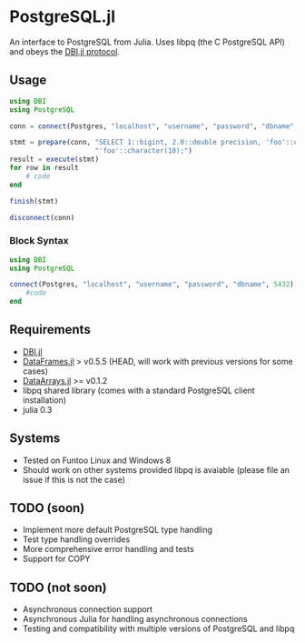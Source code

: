 # PostgreSQL.jl

An interface to PostgreSQL from Julia. Uses libpq (the C PostgreSQL API) and obeys the [DBI.jl protocol](https://github.com/JuliaDB/DBI.jl).


## Usage

```julia
using DBI
using PostgreSQL

conn = connect(Postgres, "localhost", "username", "password", "dbname", 5432)

stmt = prepare(conn, "SELECT 1::bigint, 2.0::double precision, 'foo'::character varying, " *
					 "'foo'::character(10);")
result = execute(stmt)
for row in result
	# code
end

finish(stmt)

disconnect(conn)
```

### Block Syntax

```julia
using DBI
using PostgreSQL

connect(Postgres, "localhost", "username", "password", "dbname", 5432) do conn
	#code
end
```


## Requirements

* [DBI.jl](https://github.com/JuliaDB/DBI.jl)
* [DataFrames.jl](https://github.com/JuliaStats/DataFrames.jl) > v0.5.5 (HEAD, will work with previous versions for some cases)
* [DataArrays.jl](https://github.com/JuliaStats/DataArrays.jl) >= v0.1.2
* libpq shared library (comes with a standard PostgreSQL client installation)
* julia 0.3


## Systems

* Tested on Funtoo Linux and Windows 8
* Should work on other systems provided libpq is avaiable (please file an issue if this is not the case)


## TODO (soon)

* Implement more default PostgreSQL type handling
* Test type handling overrides
* More comprehensive error handling and tests
* Support for COPY


## TODO (not soon)

* Asynchronous connection support
* Asynchronous Julia for handling asynchronous connections
* Testing and compatibility with multiple versions of PostgreSQL and libpq
